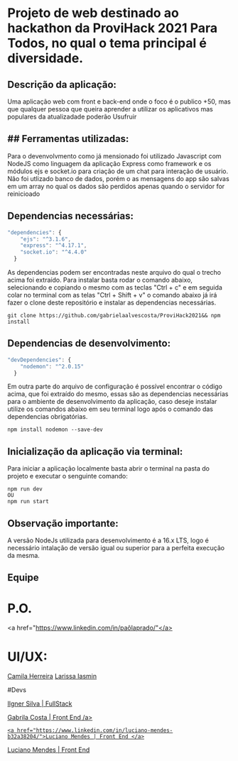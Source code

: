 # Projeto de web destinado ao hackathon da ProviHack 2021 Para Todos, no qual o tema principal é diversidade.

## Descrição da aplicação:
Uma aplicação web com front e back-end onde o foco é o publico +50, mas que qualquer pessoa que queira aprender a utilizar os aplicativos mas populares da atualizadade poderão Usufruir  

## ## Ferramentas utilizadas:
Para o devenvolvmento como já mensionado foi utilizado Javascript com NodeJS como linguagem da aplicação Express como framework e os módulos ejs e socket.io para criação de um chat para interação de usuário.
Não foi utlizado banco de dados, porém o as mensagens do app são salvas em um array no qual os dados são perdidos apenas quando o servidor for reinicioado

## Dependencias necessárias:
```js
"dependencies": {
    "ejs": "^3.1.6",
    "express": "^4.17.1",
    "socket.io": "^4.4.0"
  }
```
As dependencias podem ser encontradas neste arquivo<a href = 'https://github.com/gabrielaalvescosta/ProviHack2021/blob/socketio-ejs/package.json'></a> do qual o trecho acima foi extraído.
Para instalar basta rodar o comando abaixo, selecionando e copiando o mesmo com as teclas "Ctrl + c" e em seguida colar no terminal com as telas "Ctrl + Shift + v" o comando abaixo já irá fazer o clone deste repositório e instalar as dependencias necessárias.

```
git clone https://github.com/gabrielaalvescosta/ProviHack2021&& npm install
```

## Dependencias de desenvolvimento:
```js
"devDependencies": {
    "nodemon": "^2.0.15"
  }
```
  Em outra parte do arquivo<a href = 'https://github.com/gabrielaalvescosta/ProviHack2021/blob/socketio-ejs/package.json'></a> de configuração é possível encontrar o código acima, que foi extraído do mesmo, essas são as dependencias necessárias para o ambiente de desenvolvimento da aplicação, caso deseje instalar utilize os comandos abaixo em seu terminal logo após o comando das dependencias obrigatórias.

```
npm install nodemon --save-dev
```
## Inicialização da aplicação via terminal:
Para iniciar a aplicação localmente basta abrir o terminal na pasta do projeto e executar o senguinte comando:
```
npm run dev
OU
npm run start
```
## Observação importante:

A versão NodeJs utilizada para desenvolvimento é a 16.x LTS, logo é necessário intalação de versão igual ou superior para a perfeita execução da mesma.

## Equipe
# P.O.
<a href="https://www.linkedin.com/in/paôlaprado/"</a>

# UI/UX:
<a href="https://www.linkedin.com/in/camilaherreira/">Camila Herreira</a>
<a href="https://www.linkedin.com/in/larissa-iasmin-0734bb175/">Larissa Iasmin</a>

#Devs

<a href="https://www.linkedin.com/in/ilgner-silva-dev/">Ilgner Silva | FullStack</a>

<a href="https://www.linkedin.com/in/gabrielaalvescosta/">Gabrila Costa | Front End /a>
    
    <a href="https://www.linkedin.com/in/luciano-mendes-b32a38204/">Luciano Mendes | Front End </a>
    

<a href="https://www.linkedin.com/in/luciano-mendes-b32a38204/">Luciano Mendes | Front End</a>
